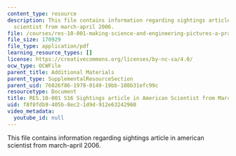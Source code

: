 ```yaml
---
content_type: resource
description: This file contains information regarding sightings article in american
  scientist from march-april 2006.
file: /courses/res-10-001-making-science-and-engineering-pictures-a-practical-guide-to-presenting-your-work-spring-2016/f8f8fdb9405b8ec21d9d912e63242960_MITRES_10_001S16_MarchApril06.pdf
file_size: 170929
file_type: application/pdf
learning_resource_types: []
license: https://creativecommons.org/licenses/by-nc-sa/4.0/
ocw_type: OCWFile
parent_title: Additional Materials
parent_type: SupplementalResourceSection
parent_uid: 76026f86-1978-0149-19bb-108b31efc99c
resourcetype: Document
title: RES.10-001 S16 Sightings article in American Scientist from March-April 2006
uid: f8f8fdb9-405b-8ec2-1d9d-912e63242960
video_metadata:
  youtube_id: null
---
```

This file contains information regarding sightings article in american scientist from march-april 2006.